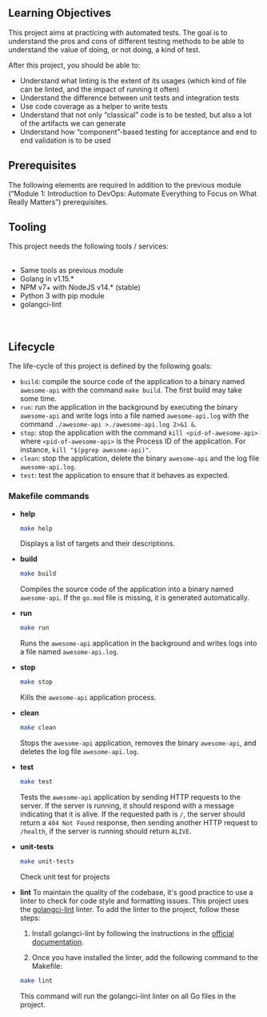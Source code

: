 ## Learning Objectives
This project aims at practicing with automated tests. The goal is to understand the pros and cons of 
different testing methods to be able to understand the value of doing, or not doing, a kind of test.<br>

After this project, you should be able to:
- Understand what linting is the extent of its usages (which kind of file can be linted, and the impact of running it often)
- Understand the difference between unit tests and integration tests
- Use code coverage as a helper to write tests
- Understand that not only “classical” code is to be tested, but also a lot of the artifacts we can generate
- Understand how “component”-based testing for acceptance and end to end validation is to be used <br>

## Prerequisites
The following elements are required In addition to the previous module (“Module 1: Introduction to DevOps: Automate Everything to Focus on What Really Matters”) prerequisites.<br>

## Tooling
This project needs the following tools / services:
<br><br>
- Same tools as previous module
- Golang in v1.15.*
- NPM v7+ with NodeJS v14.* (stable)
- Python 3 with pip module
- golangci-lint<br><br><br>




## Lifecycle

The life-cycle of this project is defined by the following goals:

- `build`: compile the source code of the application to a binary named `awesome-api` with the command `make build`. The first build may take some time.
- `run`: run the application in the background by executing the binary `awesome-api` and write logs into a file named `awesome-api.log` with the command `./awesome-api >./awesome-api.log 2>&1 &`.
- `stop`: stop the application with the command `kill <pid-of-awesome-api>` where `<pid-of-awesome-api>` is the Process ID of the application. For instance, `kill "$(pgrep awesome-api)"`.
- `clean`: stop the application, delete the binary `awesome-api` and the log file `awesome-api.log`.
- `test`: test the application to ensure that it behaves as expected.

### Makefile commands
* **help**
	```bash
	make help
	```

	Displays a list of targets and their descriptions.

* **build**

	```bash
	make build
	```

	Compiles the source code of the application into a binary named `awesome-api`. If the `go.mod` file is missing, it is generated automatically. 

* **run**

	```bash
	make run
	```

	Runs the `awesome-api` application in the background and writes logs into a file named `awesome-api.log`.

* **stop**

	```bash
	make stop
	```

	Kills the `awesome-api` application process.

* **clean**

	```bash
	make clean
	```

	Stops the `awesome-api` application, removes the binary `awesome-api`, and deletes the log file `awesome-api.log`.

* **test**

	```bash
	make test
	```

	Tests the `awesome-api` application by sending HTTP requests to the server. If the server is running, it should respond with a message indicating that it is alive. If the requested path is `/`, the server should return a `404 Not Found` response, then sending another HTTP request to `/health`, if the server is running should return `ALIVE`.

* **unit-tests**
    ```bash
    make unit-tests
    ```
    Check unit test for projects

* **lint**
	To maintain the quality of the codebase, it's good practice to use a linter to check for code style and formatting issues. This project uses the [golangci-lint](https://golangci-lint.run/) linter. To add the linter to the project, follow these steps:

	1. Install golangci-lint by following the instructions in the [official documentation](https://golangci-lint.run/usage/install/#local-installation). 

	2. Once you have installed the linter, add the following command to the Makefile:

	```bash
	make lint
	```
	
	This command will run the golangci-lint linter on all Go files in the project.
